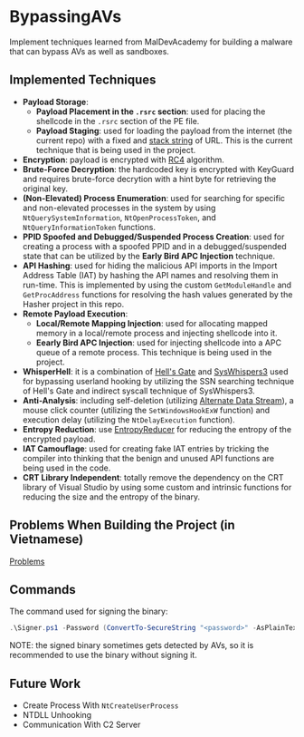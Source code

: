# BypassingAVs

Implement techniques learned from MalDevAcademy for building a malware that can bypass AVs as well as sandboxes.

## Implemented Techniques

- **Payload Storage**:
	- **Payload Placement in the `.rsrc` section**: used for placing the shellcode in the `.rsrc` section of the PE file.
	- **Payload Staging**: used for loading the payload from the internet (the current repo) with a fixed and [stack string](https://www.geeksforgeeks.org/storage-for-strings-in-c/) of URL. This is the current technique that is being used in the project.
- **Encryption**: payload is encrypted with [RC4](https://en.wikipedia.org/wiki/RC4) algorithm.
- **Brute-Force Decryption**: the hardcoded key is encrypted with KeyGuard and requires brute-force decrytion with a hint byte for retrieving the original key.
- **(Non-Elevated) Process Enumeration**: used for searching for specific and non-elevated processes in the system by using `NtQuerySystemInformation`, `NtOpenProcessToken`, and `NtQueryInformationToken` functions.
- **PPID Spoofed and Debugged/Suspended Process Creation**: used for creating a process with a spoofed PPID and in a debugged/suspended state that can be utilized by the **Early Bird APC Injection** technique.
- **API Hashing**: used for hiding the malicious API imports in the Import Address Table (IAT) by hashing the API names and resolving them in run-time. This is implemented by using the custom `GetModuleHandle` and `GetProcAddress` functions for resolving the hash values generated by the Hasher project in this repo.
- **Remote Payload Execution**:
	- **Local/Remote Mapping Injection**: used for allocating mapped memory in a local/remote process and injecting shellcode into it.
	- **Eearly Bird APC Injection**: used for injecting shellcode into a APC queue of a remote process. This technique is being used in the project.
- **WhisperHell**: it is a combination of [Hell's Gate](https://github.com/am0nsec/HellsGate) and [SysWhispers3](https://github.com/klezVirus/SysWhispers3) used for bypassing userland hooking by utilizing the SSN searching technique of Hell's Gate and indirect syscall technique of SysWhispers3.
- **Anti-Analysis**: including self-deletion (utilizing [Alternate Data Stream](https://github.com/OWASP/www-community/blob/master/pages/attacks/Windows_DATA_alternate_data_stream.md)), a mouse click counter (utilizing the `SetWindowsHookExW` function) and execution delay (utilizing the `NtDelayExecution` function).
- **Entropy Reduction**: use [EntropyReducer](https://github.com/Maldev-Academy/EntropyReducer) for reducing the entropy of the encrypted payload.
- **IAT Camouflage**: used for creating fake IAT entries by tricking the compiler into thinking that the benign and unused API functions are being used in the code.
- **CRT Library Independent**: totally remove the dependency on the CRT library of Visual Studio by using some custom and intrinsic functions for reducing the size and the entropy of the binary.

## Problems When Building the Project (in Vietnamese)

[Problems](https://github.com/aleister1102/BypassingAVs/blob/cf1ed3288ba7a8d55ba7324551290bfa7be3a9b0/Problems.pdf)

## Commands

The command used for signing the binary:

```powershell
.\Signer.ps1 -Password (ConvertTo-SecureString "<password>" -AsPlainText -Force) -BinaryPath ".\x64\Release\BypassingAVs.exe"
```

NOTE: the signed binary sometimes gets detected by AVs, so it is recommended to use the binary without signing it.

## Future Work
- Create Process With `NtCreateUserProcess`
- NTDLL Unhooking
- Communication With C2 Server
